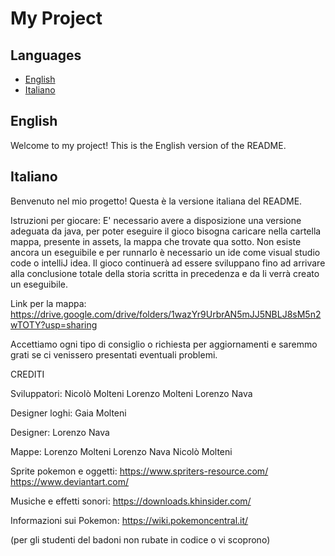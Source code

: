 # My Project

## Languages
- [English](#english)
- [Italiano](#italiano)

## English
Welcome to my project! This is the English version of the README.

## Italiano
Benvenuto nel mio progetto! Questa è la versione italiana del README.






Istruzioni per giocare:
E' necessario avere a disposizione una versione adeguata da java, per poter eseguire il gioco bisogna caricare nella cartella mappa, presente in assets, la mappa che trovate qua sotto.
Non esiste ancora un eseguibile e per runnarlo è necessario un ide come visual studio code o intelliJ idea.
Il gioco continuerà ad essere sviluppano fino ad arrivare alla conclusione totale della storia scritta in precedenza e da li verrà creato un eseguibile.

Link per la mappa:
https://drive.google.com/drive/folders/1wazYr9UrbrAN5mJJ5NBLJ8sM5n2wTOTY?usp=sharing

Accettiamo ogni tipo di consiglio o richiesta per aggiornamenti e saremmo grati se ci venissero presentati eventuali problemi.

CREDITI

Sviluppatori:
Nicolò Molteni
Lorenzo Molteni
Lorenzo Nava

Designer loghi:
Gaia Molteni

Designer:
Lorenzo Nava

Mappe:
Lorenzo Molteni
Lorenzo Nava
Nicolò Molteni

Sprite pokemon e oggetti:
https://www.spriters-resource.com/
https://www.deviantart.com/

Musiche e effetti sonori:
https://downloads.khinsider.com/

Informazioni sui Pokemon:
https://wiki.pokemoncentral.it/

(per gli studenti del badoni non rubate in codice o vi scoprono)
